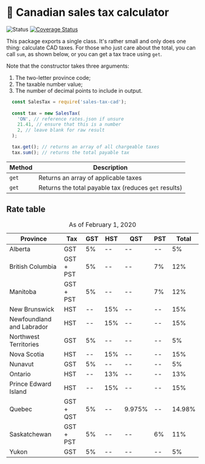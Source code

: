 <h1>🧾 Canadian sales tax calculator</h1>

<p>
  <img src="https://github.com/MikeIbberson/sales-tax-cad/workflows/nodejs.yml/badge.svg" alt="Status" />
<a href='https://coveralls.io/github/MikeIbberson/sales-tax-cad?branch=master'><img src='https://coveralls.io/repos/github/MikeIbberson/sales-tax-cad/badge.svg?branch=master' alt='Coverage Status' /></a>
</p>

<p>This package exports a single class. It's rather small and only does one thing: calculate CAD taxes. For those who just care about the total, you can call <code>sum</code>, as shown below, or you can get a tax trace using <code>get</code>.</p>

<p>Note that the constructor takes three arguments:</p>
<ol>
  <li>The two-letter province code;</li>
  <li>The taxable number value;</li>
  <li>The number of decimal points to include in output.</li>
</ol>

```javascript
  const SalesTax = require('sales-tax-cad');
  
  const tax = new SalesTax(
    'ON', // reference rates.json if unsure
    21.41, // ensure that this is a number
    2, // leave blank for raw result
  );

  tax.get(); // returns an array of all chargeable taxes
  tax.sum(); // returns the total payable tax
```

<table>
  <thead>
    <tr>
      <th>Method</th>
      <th>Description</th>
    </tr>
  </thead>
  <tbody>
    <tr>
      <td><code>get</code></td>
      <td>Returns an array of applicable taxes</td>
    </tr>
    <tr>
      <td><code>get</code></td>
      <td>Returns the total payable tax (reduces <code>get</code> results)</td>
    </tr>
  </tbody>
</table>

<h2>Rate table</h2>
<table>
  <caption>As of February 1, 2020</caption>
  <thead>
    <tr>
      <th>Province</th>
      <th>Tax</th>
      <th>GST</th>
      <th>HST</th>
      <th>QST</th>
      <th>PST</th>
      <th>Total</th>
    </tr>
  </thead>
  <tbody>
    <tr>
      <td>Alberta</td>
      <td>GST</td>
      <td>5%</td>
      <td><span>--</span></td>
      <td><span>--</span></td>
      <td><span>--</span></td>
      <td>5%</td>
    </tr>
    <tr>
      <td>British Columbia</td>
      <td>GST + PST</td>
      <td>5%</td>
      <td>--</td>
      <td>--</td>
      <td>7%</td>
      <td>12%</td>
    </tr>
    <tr>
      <td>Manitoba</td>
      <td>GST + PST</td>
      <td>5%</td>
      <td>--</td>
      <td>--</td>
      <td>7%</td>
      <td>12%</td>
    </tr>
    <tr>
      <td>New Brunswick</td>
      <td>HST</td>
      <td>--</td>
      <td>15%</td>
      <td>--</td>
      <td>--</td>
      <td>15%</td>
    </tr>
    <tr>
      <td>Newfoundland and Labrador</td>
      <td>HST</td>
      <td>--</td>
      <td>15%</td>
      <td>--</td>
      <td>--</td>
      <td>15%</td>
    </tr>
    <tr>
      <td>Northwest Territories</td>
      <td>GST</td>
      <td>5%</td>
      <td>--</td>
      <td>--</td>
      <td>--</td>
      <td>5%</td>
    </tr>
    <tr>
      <td>Nova Scotia</td>
      <td>HST</td>
      <td>--</td>
      <td>15%</td>
      <td>--</td>
      <td>--</td>
      <td>15%</td>
    </tr>
    <tr>
      <td>Nunavut</td>
      <td>GST</td>
      <td>5%</td>
      <td>--</td>
      <td>--</td>
      <td>--</td>
      <td>5%</td>
    </tr>
    <tr>
      <td>Ontario</td>
      <td>HST</td>
      <td>--</td>
      <td>13%</td>
      <td>--</td>
      <td>--</td>
      <td>13%</td>
    </tr>
    <tr>
      <td>Prince Edward Island</td>
      <td>HST</td>
      <td>--</td>
      <td>15%</td>
      <td>--</td>
      <td>--</td>
      <td>15%</td>
    </tr>
    <tr>
      <td>Quebec</td>
      <td>GST + QST</td>
      <td>5%</td>
      <td>--</td>
      <td>9.975%</td>
      <td>--</td>
      <td>14.98%</td>
    </tr>
    <tr>
      <td>Saskatchewan </td>
      <td>GST + PST</td>
      <td>5%</td>
      <td>--</td>
      <td>--</td>
      <td>6%</td>
      <td>11%</td>
    </tr>
    <tr>
      <td>Yukon</td>
      <td>GST</td>
      <td>5%</td>
      <td>--</td>
      <td>--</td>
      <td>--</td>
      <td>5%</td>
    </tr>
  </tbody>
</table>